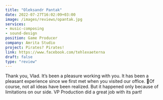 ```yaml
---
title: "Oleksandr Pantak"
date: 2022-07-27T16:02:09+03:00
image: /images/reviews/opantak.jpg
services:
- music-composing
- sound-design
position: Game Producer
company: Amrita Studio
project: Pirates? Pirates!
link: https://www.facebook.com/tehlexaeterna
draft: false
type: "review"
---
```


Thank you, Vlad. It’s been a pleasure working with you. It has been a pleasant experience since we first met when you visited our office. 🙂Of course, not all ideas have been realized. But it happened only because of limitations on our side. VP Production did a great job with its part!